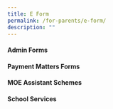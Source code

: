 ```yaml
---
title: E Form
permalink: /for-parents/e-form/
description: ""
---
```


<h4>Admin Forms</h4>
<h4>Payment Matters Forms</h4>
<h4>MOE Assistant Schemes</h4>
<h4>School Services</h4>